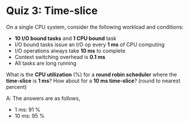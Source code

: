 # Quiz 3: Time-slice

On a single CPU system, consider the following workload and conditions:

- **10 I/O bound tasks** and **1 CPU bound** task
- I/O bound tasks issue an I/O op every **1 ms** of CPU computing
- I/O operations always take **10 ms** to complete
- Context switching overhead is **0.1 ms**
- All tasks are long running

What is the **CPU utilization** (%) for a **round robin scheduler** where the **time-slice** is **1 ms**? How about for a **10 ms time-slice**? (round to nearest percent)

A: The answers are as follows,

- 1 ms: 91 %
- 10 ms: 95 %
